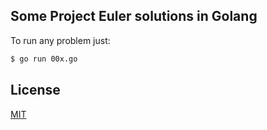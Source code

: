 ## Some Project Euler solutions in Golang

To run any problem just:

```sh
$ go run 00x.go
```

## License

[MIT](https://github.com/albertogg/golang-euler/blob/master/MIT-LICENSE)
